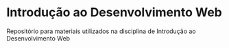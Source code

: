# Introdução ao Desenvolvimento Web
Repositório para materiais utilizados na disciplina de Introdução ao Desenvolvimento Web
